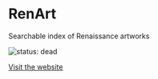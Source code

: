# RenArt
Searchable index of Renaissance artworks

![status: dead](https://img.shields.io/badge/status-dead-red)

<a href = "http://micahlt.github.io/renart">Visit the website</a>
